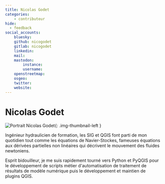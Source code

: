 ```yaml
---
title: Nicolas Godet
categories:
    - contributeur
hide:
  - feedback
social_accounts:
    bluesky:
    github: nicogodet
    gitlab: nicogodet
    linkedin:
    mail:
    mastodon:
        instance:
        username:
    openstreetmap:
    osgeo:
    twitter:
    website:
---
```


# Nicolas Godet

<!-- --8<-- [start:author-sign-block] -->

![Portrait Nicolas Godet](https://cdn.geotribu.fr/img/internal/contributeurs/ngo.webp "Portrait Nicolas Godet"){: .img-thumbnail-left }

Ingénieur hydraulicien de formation, les SIG et QGIS font parti de mon quotidien tout comme les équations de Navier-Stockes, fameuses équations aux dérivées partielles non linéaires qui décrivent le mouvement des fluides newtoniens.

Esprit bidouilleur, je me suis rapidement tourné vers Python et PyQGIS pour le développement de scripts métier d'automatisation de traitement de résultats de modèle numérique puis le développement et maintien de plugins QGIS.

<!-- --8<-- [end:author-sign-block] -->
